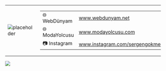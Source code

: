 <p align="center">
  <table>
    <tr>
      <td width="600px">
        <img src="https://www.webdunyam.net/wp-content/uploads/2022/06/logo.webp" alt="placeholder">
      </td>
      <td width="600px">
        <table>
          <tr>
            <td>🌐 WebDünyam</td>
            <td><a href="http://www.WebDunyam.NET">www.webdunyam.net</a></td>
          </tr>
          <tr>
            <td>🌐 ModaYolcusu</td>
            <td><a href="http://www.ModaYolcusu.com">www.modayolcusu.com</a></td>
          </tr>
          <tr>
            <td>📷 Instagram</td>
            <td><a href="http://www.instagram.com/yourusername">www.instagram.com/sergengokmen22</a></td>
          </tr>
        </table>
      </td>
      <td width="600px">
        <img src="https://modayolcusu.com/wp-content/uploads/2023/02/output-onlinepngtools.png" alt="placeholder">
      </td>
    </tr>
  </table>
</p>

<picture>
<source 
  srcset="https://github-readme-stats.vercel.app/api?username=gabrielssq&show_icons=true&theme=ayu-mirage"
  media="(prefers-color-scheme: ayu-mirage)"
/>
<img src="https://github-readme-stats.vercel.app/api?username=gabrielssq&show_icons=true" />
</picture>
